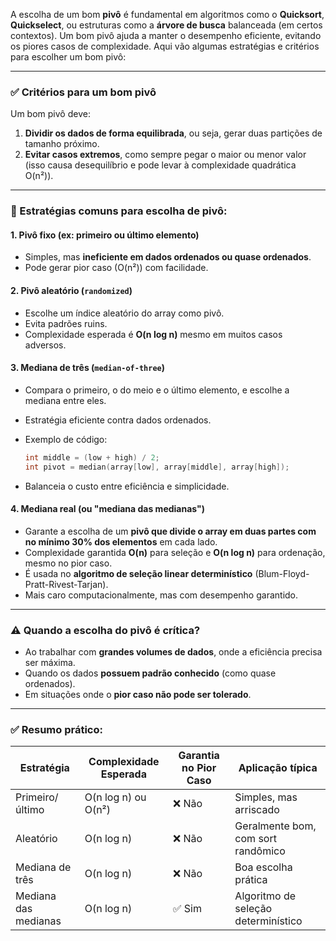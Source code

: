 A escolha de um bom **pivô** é fundamental em algoritmos como o **Quicksort**, **Quickselect**, ou estruturas como a **árvore de busca** balanceada (em certos contextos). Um bom pivô ajuda a manter o desempenho eficiente, evitando os piores casos de complexidade. Aqui vão algumas estratégias e critérios para escolher um bom pivô:

---

### ✅ **Critérios para um bom pivô**

Um bom pivô deve:

1. **Dividir os dados de forma equilibrada**, ou seja, gerar duas partições de tamanho próximo.
2. **Evitar casos extremos**, como sempre pegar o maior ou menor valor (isso causa desequilíbrio e pode levar à complexidade quadrática O(n²)).

---

### 📌 Estratégias comuns para escolha de pivô:

#### 1. **Pivô fixo (ex: primeiro ou último elemento)**

* Simples, mas **ineficiente em dados ordenados ou quase ordenados**.
* Pode gerar pior caso (O(n²)) com facilidade.

#### 2. **Pivô aleatório (`randomized`)**

* Escolhe um índice aleatório do array como pivô.
* Evita padrões ruins.
* Complexidade esperada é **O(n log n)** mesmo em muitos casos adversos.

#### 3. **Mediana de três (`median-of-three`)**

* Compara o primeiro, o do meio e o último elemento, e escolhe a mediana entre eles.
* Estratégia eficiente contra dados ordenados.
* Exemplo de código:

  ```cpp
  int middle = (low + high) / 2;
  int pivot = median(array[low], array[middle], array[high]);
  ```
* Balanceia o custo entre eficiência e simplicidade.

#### 4. **Mediana real (ou "mediana das medianas")**

* Garante a escolha de um **pivô que divide o array em duas partes com no mínimo 30% dos elementos** em cada lado.
* Complexidade garantida **O(n)** para seleção e **O(n log n)** para ordenação, mesmo no pior caso.
* É usada no **algoritmo de seleção linear determinístico** (Blum-Floyd-Pratt-Rivest-Tarjan).
* Mais caro computacionalmente, mas com desempenho garantido.

---

### ⚠️ Quando a escolha do pivô é crítica?

* Ao trabalhar com **grandes volumes de dados**, onde a eficiência precisa ser máxima.
* Quando os dados **possuem padrão conhecido** (como quase ordenados).
* Em situações onde o **pior caso não pode ser tolerado**.

---

### ✅ Resumo prático:

| Estratégia           | Complexidade Esperada | Garantia no Pior Caso | Aplicação típica                    |
| -------------------- | --------------------- | --------------------- | ----------------------------------- |
| Primeiro/último      | O(n log n) ou O(n²)   | ❌ Não                 | Simples, mas arriscado              |
| Aleatório            | O(n log n)            | ❌ Não                 | Geralmente bom, com sort randômico  |
| Mediana de três      | O(n log n)            | ❌ Não                 | Boa escolha prática                 |
| Mediana das medianas | O(n log n)            | ✅ Sim                 | Algoritmo de seleção determinístico |

